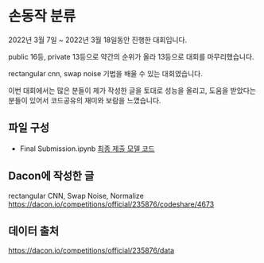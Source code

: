 # 손동작 분류 

2022년 3월 7일 ~ 2022년 3월 18일동안 진행한 대회입니다. 

public 16등, private 13등으로 약간의 순위가 올라 13등으로 대회를 마무리했습니다.

rectangular cnn, swap noise 기법을 배울 수 있는 대회였습니다.

이번 대회에서는 많은 분들이 제가 작성한 글을 토대로 성능을 올리고, 도움을 받았다는 분들이 있어서 코드공유의 재미와 보람을 느꼈습니다.

## 파일 구성

- Final Submission.ipynb [최종 제출 모델 코드](./Final%20Submission.ipynb)

## Dacon에 작성한 글

rectangular CNN, Swap Noise, Normalize\
https://dacon.io/competitions/official/235876/codeshare/4673

## 데이터 출처
https://dacon.io/competitions/official/235876/data
